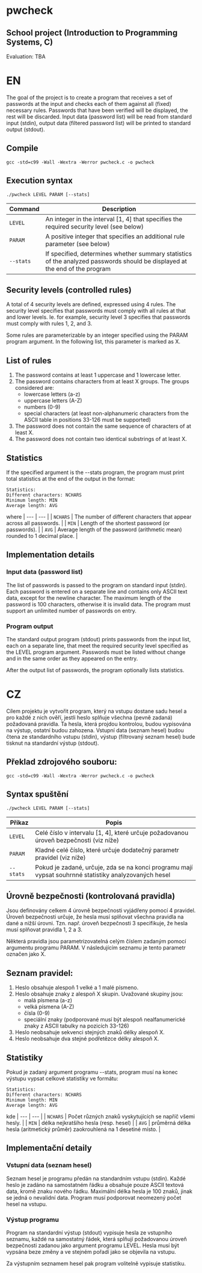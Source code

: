 # pwcheck

## School project (Introduction to Programming Systems, C)
Evaluation: TBA

# EN

The goal of the project is to create a program that receives a set of passwords at the input and checks each of them against all (fixed) necessary rules. Passwords that have been verified will be displayed, the rest will be discarded. Input data (password list) will be read from standard input (stdin), output data (filtered password list) will be printed to standard output (stdout).

## Compile

`gcc -std=c99 -Wall -Wextra -Werror pwcheck.c -o pwcheck`

## Execution syntax

`./pwcheck LEVEL PARAM [--stats]`

| Command | Description |
| --- | --- |
| `LEVEL` | An integer in the interval [1, 4] that specifies the required security level (see below) |
| `PARAM` | A positive integer that specifies an additional rule parameter (see below) |
| `--stats` | If specified, determines whether summary statistics of the analyzed passwords should be displayed at the end of the program |

## Security levels (controlled rules)

A total of 4 security levels are defined, expressed using 4 rules. The security level specifies that passwords must comply with all rules at that and lower levels. Ie. for example, security level 3 specifies that passwords must comply with rules 1, 2, and 3.

Some rules are parameterizable by an integer specified using the PARAM program argument. In the following list, this parameter is marked as X.

## List of rules

1. The password contains at least 1 uppercase and 1 lowercase letter.
2. The password contains characters from at least X groups. The groups considered are:
    - lowercase letters (a-z)
    - uppercase letters (A-Z)
    - numbers (0-9)
    - special characters (at least non-alphanumeric characters from the ASCII table in positions 33-126 must be supported)
3. The password does not contain the same sequence of characters of at least X.
4. The password does not contain two identical substrings of at least X.

## Statistics

If the specified argument is the --stats program, the program must print total statistics at the end of the output in the format:

```
Statistics:
Different characters: NCHARS
Minimum length: MIN
Average length: AVG
```
where
| --- | --- |
| `NCHARS` | The number of different characters that appear across all passwords. |
| `MIN` | Length of the shortest password (or passwords). |
| `AVG` | Average length of the password (arithmetic mean) rounded to 1 decimal place. |

## Implementation details

### Input data (password list)

The list of passwords is passed to the program on standard input (stdin). Each password is entered on a separate line and contains only ASCII text data, except for the newline character. The maximum length of the password is 100 characters, otherwise it is invalid data. The program must support an unlimited number of passwords on entry.

### Program output

The standard output program (stdout) prints passwords from the input list, each on a separate line, that meet the required security level specified as the LEVEL program argument. Passwords must be listed without change and in the same order as they appeared on the entry.

After the output list of passwords, the program optionally lists statistics.


# CZ

Cílem projektu je vytvořit program, který na vstupu dostane sadu hesel a pro každé z nich ověří, jestli heslo splňuje všechna (pevně zadaná) požadovaná pravidla. Ta hesla, která projdou kontrolou, budou vypisována na výstup, ostatní budou zahozena. Vstupní data (seznam hesel) budou čtena ze standardního vstupu (stdin), výstup (filtrovaný seznam hesel) bude tisknut na standardní výstup (stdout).

## Překlad zdrojového souboru:

`gcc -std=c99 -Wall -Wextra -Werror pwcheck.c -o pwcheck`

## Syntax spuštění

`./pwcheck LEVEL PARAM [--stats]`

| Příkaz | Popis |
| --- | --- |
| `LEVEL` | Celé číslo v intervalu [1, 4], které určuje požadovanou úroveň bezpečnosti (viz níže) |
| `PARAM` | Kladné celé číslo, které určuje dodatečný parametr pravidel (viz níže) |
| `--stats` | Pokud je zadané, určuje, zda se na konci programu mají vypsat souhrnné statistiky analyzovaných hesel |

## Úrovně bezpečnosti (kontrolovaná pravidla)

Jsou definovány celkem 4 úrovně bezpečnosti vyjádřeny pomocí 4 pravidel. Úroveň bezpečnosti určuje, že hesla musí splňovat všechna pravidla na dané a nižší úrovni. Tzn. např. úroveň bezpečnosti 3 specifikuje, že hesla musí splňovat pravidla 1, 2 a 3.

Některá pravidla jsou parametrizovatelná celým číslem zadaným pomocí argumentu programu PARAM. V následujícím seznamu je tento parametr označen jako X.

## Seznam pravidel:

1. Heslo obsahuje alespoň 1 velké a 1 malé písmeno.
2. Heslo obsahuje znaky z alespoň X skupin. Uvažované skupiny jsou:
    - malá písmena (a-z)
    - velká písmena (A-Z)
    - čísla (0-9)
    - speciální znaky (podporované musí být alespoň nealfanumerické znaky z ASCII tabulky na pozicích 33-126)
3. Heslo neobsahuje sekvenci stejných znaků délky alespoň X.
4. Heslo neobsahuje dva stejné podřetězce délky alespoň X.

## Statistiky

Pokud je zadaný argument programu --stats, program musí na konec výstupu vypsat celkové statistiky ve formátu:
```
Statistics:
Different characters: NCHARS
Minimum length: MIN
Average length: AVG
```
kde
| --- | --- |
| `NCHARS` | Počet různých znaků vyskytujících se napříč všemi hesly. |
| `MIN` | délka nejkratšího hesla (resp. hesel) |
| `AVG` | průměrná délka hesla (aritmetický průměr) zaokrouhlená na 1 desetiné místo. |

## Implementační detaily

### Vstupní data (seznam hesel)

Seznam hesel je programu předán na standardním vstupu (stdin). Každé heslo je zadáno na samostatném řádku a obsahuje pouze ASCII textová data, kromě znaku nového řádku. Maximální délka hesla je 100 znaků, jinak se jedná o nevalidní data. Program musí podporovat neomezený počet hesel na vstupu.

### Výstup programu

Program na standardní výstup (stdout) vypisuje hesla ze vstupního seznamu, každé na samostatný řádek, která splňují požadovanou úroveň bezpečnosti zadanou jako argument programu LEVEL. Hesla musí být vypsána beze změny a ve stejném pořadí jako se objevila na vstupu.

Za výstupním seznamem hesel pak program volitelně vypisuje statistiku.
